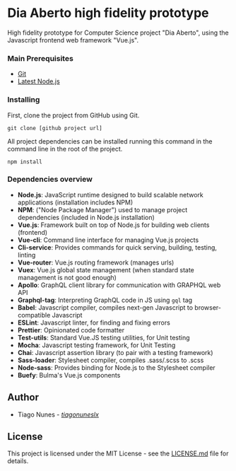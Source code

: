 # Dia Aberto high fidelity prototype

High fidelity prototype for Computer Science project "Dia Aberto", using the Javascript
frontend web framework "Vue.js".

### Main Prerequisites

- [Git](https://git-scm.com/)
- [Latest Node.js](https://nodejs.org/en/)

### Installing

First, clone the project from GitHub using Git.

```
git clone [github project url]
```

All project dependencies can be installed running this command in the command line
in the root of the project.

```
npm install
```

### Dependencies overview

- **Node.js**: JavaScript runtime designed to build scalable network applications
  (installation includes NPM)
- **NPM**: ("Node Package Manager") used to manage project dependencies (included in
  Node.js installation)
- **Vue.js**: Framework built on top of Node.js for building web clients (frontend)
- **Vue-cli**: Command line interface for managing Vue.js projects
- **Cli-service**: Provides commands for quick serving, building, testing, linting
- **Vue-router**: Vue.js routing framework (manages urls)
- **Vuex**: Vue.js global state management (when standard state management is not
  good enough)
- **Apollo**: GraphQL client library for communication with GRAPHQL web API
- **Graphql-tag**: Interpreting GraphQL code in JS using `gql` tag
- **Babel**: Javascript compiler, compiles next-gen Javascript to browser-compatible
  Javascript
- **ESLint**: Javascript linter, for finding and fixing errors
- **Prettier**: Opinionated code formatter
- **Test-utils**: Standard Vue.JS testing utilities, for Unit testing
- **Mocha**: Javascript testing framework, for Unit Testing
- **Chai**: Javascript assertion library (to pair with a testing framework)
- **Sass-loader**: Stylesheet compiler, compiles .sass/.scss to .scss
- **Node-sass**: Provides binding for Node.js to the Stylesheet compiler
- **Buefy**: Bulma's Vue.js components

## Author

- Tiago Nunes - [_tiagonuneslx_](https://github.com/tiagonuneslx)

## License

This project is licensed under the MIT License - see the [LICENSE.md](LICENSE.md) file
for details.
